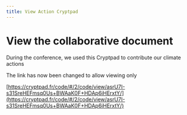 ```yaml
---
title: View Action Cryptpad
---
```


# View the collaborative document

During the conference, we used this Cryptpad to contribute our climate actions

The link has now been changed to allow viewing only 

[https://cryptpad.fr/code/#/2/code/view/asrU7I-s31SreHEFmsq0Us+BWAaK0F+HDAp6iHErxtY/](https://cryptpad.fr/code/#/2/code/view/asrU7I-s31SreHEFmsq0Us+BWAaK0F+HDAp6iHErxtY/)
